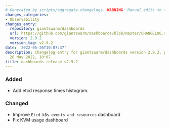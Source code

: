 ```yaml
---
# Generated by scripts/aggregate-changelogs. WARNING: Manual edits to this files will be overwritten.
changes_categories:
- Observability
changes_entry:
  repository: giantswarm/dashboards
  url: https://github.com/giantswarm/dashboards/blob/master/CHANGELOG.md#292---2022-05-26
  version: 2.9.2
  version_tag: v2.9.2
date: '2022-05-26T10:07:37'
description: Changelog entry for giantswarm/dashboards version 2.9.2, published on
  26 May 2022, 10:07.
title: dashboards release v2.9.2
---
```


### Added
- Add etcd response times histogram.
### Changed
- Improve `Etcd k8s events and resources` dashboard
- Fix KVM usage dashboard
